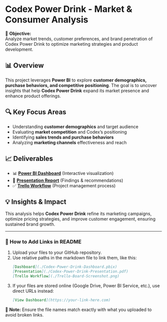# Codex Power Drink - Market & Consumer Analysis

🚀 **Objective:**  
Analyze market trends, customer preferences, and brand penetration of Codex Power Drink to optimize marketing strategies and product development.

## 📊 Overview
This project leverages **Power BI** to explore **customer demographics, purchase behaviors, and competitive positioning**. The goal is to uncover insights that help **Codex Power Drink** expand its market presence and enhance product offerings.

## 🔍 Key Focus Areas
- Understanding **customer demographics** and target audience
- Evaluating **market competition** and Codex’s positioning
- Identifying **sales trends and purchase behaviors**
- Analyzing **marketing channels** effectiveness and reach

## 📈 Deliverables
- 📊 **[Power BI Dashboard](./Codex-Power-Drink-Dashboard.pbix)** (Interactive visualization)
- 📝 **[Presentation Report](./Codex-Power-Drink-Presentation.pdf)** (Findings & recommendations)
- ✅ **[Trello Workflow](./Trello-Board-Screenshot.png)** (Project management process)

## 💡 Insights & Impact
This analysis helps **Codex Power Drink** refine its marketing campaigns, optimize pricing strategies, and improve customer engagement, ensuring sustained brand growth.

---

### 🔗 How to Add Links in README
1. Upload your files to your GitHub repository.
2. Use relative paths in the markdown file to link them, like this:
   ```markdown
   [Dashboard](./Codex-Power-Drink-Dashboard.pbix)
   [Presentation](./Codex-Power-Drink-Presentation.pdf)
   [Trello Workflow](./Trello-Board-Screenshot.png)
   ```
3. If your files are stored online (Google Drive, Power BI Service, etc.), use direct URLs instead:
   ```markdown
   [View Dashboard](https://your-link-here.com)
   ```

📌 **Note:** Ensure the file names match exactly with what you uploaded to avoid broken links.
